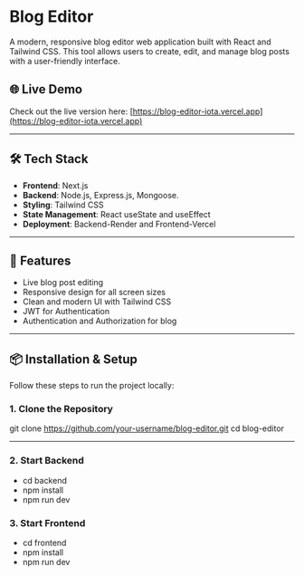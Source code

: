 # Blog Editor

A modern, responsive blog editor web application built with React and Tailwind CSS. This tool allows users to create, edit, and manage blog posts with a user-friendly interface.

## 🌐 Live Demo

Check out the live version here: [https://blog-editor-iota.vercel.app](https://blog-editor-iota.vercel.app)

---

## 🛠 Tech Stack

- **Frontend**: Next.js
- **Backend**: Node.js, Express.js, Mongoose.
- **Styling**: Tailwind CSS
- **State Management**: React useState and useEffect 
- **Deployment**: Backend-Render and Frontend-Vercel

---

## 🚀 Features

- Live blog post editing
- Responsive design for all screen sizes
- Clean and modern UI with Tailwind CSS
- JWT for Authentication
- Authentication and Authorization for blog

---

## 📦 Installation & Setup

Follow these steps to run the project locally:

### 1. Clone the Repository


git clone https://github.com/your-username/blog-editor.git
cd blog-editor

---
### 2. Start Backend

- cd backend
- npm install
- npm run dev

### 3. Start Frontend

- cd frontend
- npm install
- npm run dev

